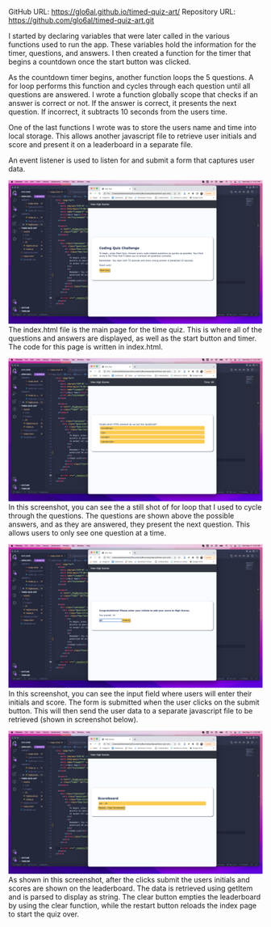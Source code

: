 GitHub URL: https://glo6al.github.io/timed-quiz-art/
Repository URL: https://github.com/glo6al/timed-quiz-art.git

I started by declaring variables that were later called in the various functions used to run the app. These variables hold the information for the timer, questions, and answers. I then created a function for the timer that begins a countdown once the start button was clicked.

As the countdown timer begins, another function loops the 5 questions. A for loop performs this function and cycles through each question until all questions are answered. I wrote a function globally scope that checks if an answer is correct or not. If the answer is correct, it presents the next question. If incorrect, it subtracts 10 seconds from the users time.

One of the last functions I wrote was to store the users name and time into local storage. This allows another javascript file to retrieve user initials and score and present it on a leaderboard in a separate file.

An event listener is used to listen for and submit a form that captures user data.

![index](./assets/images/start.png)
The index.html file is the main page for the time quiz. This is where all of the questions and answers are displayed, as well as the start button and timer. The code for this page is written in index.html.

![for loop](./assets/images/question.png)
In this screenshot, you can see the a still shot of for loop that I used to cycle through the questions. The questions are shown above the possible answers, and as they are answered, they present the next question. This allows users to only see one question at a time.

![input](./assets/images/input%20score.png)
In this screenshot, you can see the input field where users will enter their initials and score. The form is submitted when the user clicks on the submit button. This will then send the user data to a separate javascript file to be retrieved (shown in screenshot below).

![scoreboard](./assets/images/view%20scoreboard.png)
As shown in this screenshot, after the clicks submit the users initials and scores are shown on the leaderboard. The data is retrieved using getItem and is parsed to display as string. The clear button empties the leaderboard by using the clear function, while the restart button reloads the index page to start the quiz over.
